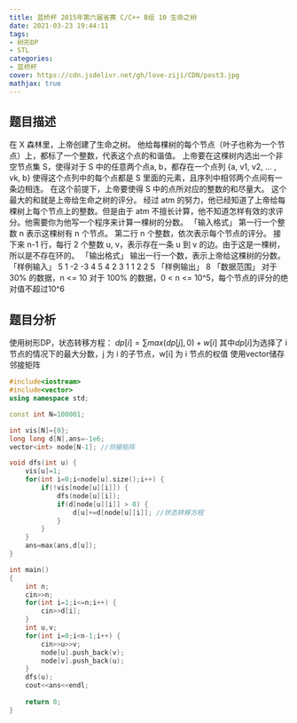 ```yaml
---
title: 蓝桥杯 2015年第六届省赛 C/C++ B组 10 生命之树
date: 2021-03-23 19:44:11
tags:
- 树形DP
- STL
categories:
- 蓝桥杯
cover: https://cdn.jsdelivr.net/gh/love-ziji/CDN/post3.jpg
mathjax: true
---
```


## 题目描述

在 X 森林里，上帝创建了生命之树。
他给每棵树的每个节点（叶子也称为一个节点）上，都标了一个整数，代表这个点的和谐值。
上帝要在这棵树内选出一个非空节点集 S，使得对于 S 中的任意两个点a, b，都存在一个点列 {a, v1, v2, ... , vk, b} 使得这个点列中的每个点都是 S 里面的元素，且序列中相邻两个点间有一条边相连。
在这个前提下，上帝要使得 S 中的点所对应的整数的和尽量大。
这个最大的和就是上帝给生命之树的评分。
经过 atm 的努力，他已经知道了上帝给每棵树上每个节点上的整数。但是由于 atm 不擅长计算，他不知道怎样有效的求评分。他需要你为他写一个程序来计算一棵树的分数。
「输入格式」
第一行一个整数 n 表示这棵树有 n 个节点。
第二行 n 个整数，依次表示每个节点的评分。
接下来 n-1 行，每行 2 个整数 u, v，表示存在一条 u 到 v 的边。由于这是一棵树，所以是不存在环的。
「输出格式」
输出一行一个数，表示上帝给这棵树的分数。
「样例输入」
5
1 -2 -3 4 5
4 2
3 1
1 2
2 5
「样例输出」
8
「数据范围」
对于 30% 的数据，n <= 10
对于 100% 的数据，0 < n <= 10^5，每个节点的评分的绝对值不超过10^6

## 题目分析

使用树形DP，状态转移方程：
$dp[i]=\sum{max(dp[j],0)+w[i]}$
其中$dp[i]$为选择了 i 节点的情况下的最大分数，j 为 i 的子节点，w[i] 为 i 节点的权值
使用vector储存邻接矩阵

```c++
#include<iostream>
#include<vector>
using namespace std;

const int N=100001;

int vis[N]={0};
long long d[N],ans=-1e6;
vector<int> node[N-1]; //邻接矩阵

void dfs(int u) {
	vis[u]=1;
	for(int i=0;i<node[u].size();i++) {
		if(!vis[node[u][i]]) {
			dfs(node[u][i]);
			if(d[node[u][i]] > 0) {
				d[u]+=d[node[u][i]]; //状态转移方程 
			}
		}
	}
	ans=max(ans,d[u]);
}

int main()
{
	int n;
	cin>>n;
	for(int i=1;i<=n;i++) {
		cin>>d[i];
	}
	int u,v;
	for(int i=0;i<n-1;i++) {
		cin>>u>>v;
		node[u].push_back(v);
		node[v].push_back(u);
	}
	dfs(u);
	cout<<ans<<endl;
	
	return 0;
}
```

